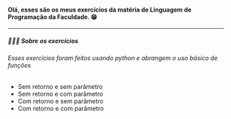 #### Olá, esses são os meus exercícios da matéria de Linguagem de Programação da Faculdade. 😁
------------
##### 👨🏻‍💻 Sobre os exercícios
###### Esses exercícios foram feitos usando python e abrangem o uso básico de funções
- Sem retorno e sem parâmetro
- Sem retorno e com parâmetro
- Com retorno e sem parâmetro
- Com retorno e com parâmetro
